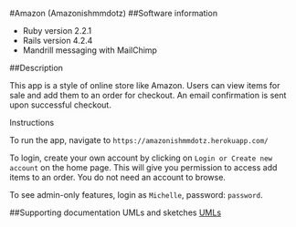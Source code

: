 #Amazon (Amazonishmmdotz)
##Software information

- Ruby version 2.2.1
- Rails version 4.2.4
- Mandrill messaging with MailChimp


##Description

This app is a style of online store like Amazon. Users can view items for sale
and add them to an order for checkout. An email confirmation is sent upon
successful checkout.

Instructions

To run the app, navigate to `https://amazonishmmdotz.herokuapp.com/`

To login, create your own account by clicking on `Login or Create new account`
on the home page. This will give you permission to access add items to an order.
You do not need an account to browse.

To see admin-only features, login as `Michelle`, password: `password`.


##Supporting documentation
UMLs and sketches
[UMLs](/theironyard.jpeg)
